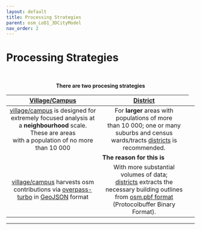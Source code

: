 ```yaml
---
layout: default
title: Processing Strategies
parent: osm_LoD1_3DCityModel
nav_order: 2
---
```


# Processing Strategies
<!-- {: .no_toc } -->
&nbsp;

<p align="center"><b>There are two procesing strategies</b></p>

| [Village/Campus](https://github.com/AdrianKriger/osm_LoD1_3DCityModel/tree/main/village_campus) | [District](https://github.com/AdrianKriger/osm_LoD1_3DCityModel/tree/main/districts)  |
| :-----: | :-----: |
| [village/campus]((https://github.com/AdrianKriger/osm_LoD1_3DCityModel/tree/main/village_campus)) is designed for extremely focused analysis at a **neighbourhood** scale. These are areas <br /> with a population of no more than 10 000| For **larger** areas with populations of more <br /> than 10 000;  one or many suburbs and census wards/tracts [districts]((https://github.com/AdrianKriger/osm_LoD1_3DCityModel/tree/main/districts)) is recommended.|
|<td colspan=3><b>The reason for this is</b></td>|
| [village/campus]((https://github.com/AdrianKriger/osm_LoD1_3DCityModel/tree/main/village_campus)) harvests osm contributions via [overpass-turbo](https://wiki.openstreetmap.org/wiki/Overpass_turbo) in [GeoJSON](https://geojson.org/) format| With more substantial volumes of data;<br />[districts]((https://github.com/AdrianKriger/osm_LoD1_3DCityModel/tree/main/districts)) extracts the necessary building outlines from [osm.pbf format](https://wiki.openstreetmap.org/wiki/PBF_Format) (Protocolbuffer Binary Format).|

<!--  Table of contents
{: .no_toc .text-delta }

1. TOC
{:toc}--> 

--- 


